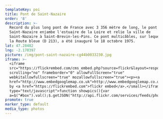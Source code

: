 ```yaml
---
templateKey: poi
title: Pont de Saint-Nazaire
order: '8'
description: >-
  Record du plus long pont de France avec 3 356 mètre de long, le pont de
  Saint-Nazaire enjambe l'estuaire de la Loire et relie la ville de
  Saint-Nazaire à Saint-Brevin-les-Pins. Ce pont multicâbles, sur lequel passe
  la Route bleue (D 213), a été inauguré le 18 octobre 1975.
lat: 47.28482
lng: -2.170397
picture: /img/pont-saint-nazaire-cg44b0033230.jpg
iframe: >-
  <iframe
  src="https://flickrembed.com/cms_embed.php?source=flickr&layout=responsive&input=72157698013127885&sort=0&by=album&theme=default&scale=fill&limit=10&skin=default&autoplay=true"
  scrolling="no" frameborder="0" allowFullScreen="true"
  webkitallowfullscreen="true" mozallowfullscreen="true"><p><a 
  href="http://www.embedgooglemap.co.uk">http://www.embedgooglemap.co.uk/</a></p><small>Powered
  by <a href="https://flickrembed.com">flickr embed</a>.</small></iframe><script
  type="text/javascript">function showpics(){var
  a=$("#box").val();$.getJSON("http://api.flickr.com/services/feeds/photos_public.gne?tags="+a+"&tagmode=any&format=json&jsoncallback=?",function(a){$("#images").hide().html(a).fadeIn("fast"),$.each(a.items,function(a,e){$("<img/>").attr("src",e.media.m).appendTo("#images")})})}</script>
promote: true
marker_type: default
media_type: photos
---
```


